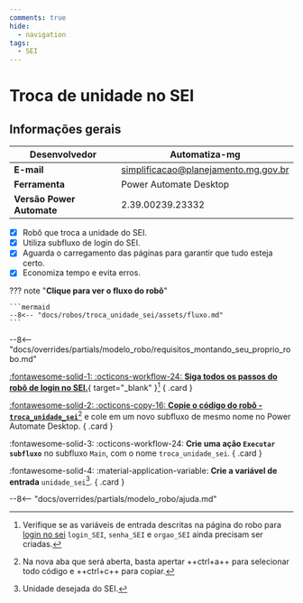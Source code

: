 ```yaml
---
comments: true
hide:
  - navigation
tags:
  - SEI
---
```


# Troca de unidade no SEI


## Informações gerais

| **Desenvolvedor**| Automatiza-mg  |
| ----------- | ------------------------------------ |
| **E-mail**       | simplificacao@planejamento.mg.gov.br|
| **Ferramenta**    | Power Automate Desktop |
| **Versão Power Automate**    | 2.39.00239.23332 |

- [x] Robô que troca a unidade do SEI.
- [x] Utiliza subfluxo de login do SEI.
- [x] Aguarda o carregamento das páginas para garantir que tudo esteja certo.
- [x] Economiza tempo e evita erros.

??? note "**Clique para ver o fluxo do robô**"

    ```mermaid
    --8<-- "docs/robos/troca_unidade_sei/assets/fluxo.md"
    ```

--8<-- "docs/overrides/partials/modelo_robo/requisitos_montando_seu_proprio_robo.md"

<div class="grid" markdown>

[:fontawesome-solid-1: :octicons-workflow-24: __Siga todos os passos do robô de login no SEI.__](../login_sei/#montando-o-seu-robo){ target="_blank" }[^1]
{ .card }

[:fontawesome-solid-2: :octicons-copy-16: __Copie o código do robô - `troca_unidade_sei`__](https://raw.githubusercontent.com/automatiza-mg/biblioteca-de-robos/main/robos/site/troca_unidade_sei.txt)[^2] e cole em um novo subfluxo de mesmo nome no Power Automate Desktop.
{ .card }

:fontawesome-solid-3: :octicons-workflow-24: __Crie uma ação `Executar subfluxo`__ no subfluxo `Main`, com o nome `troca_unidade_sei`.
{ .card }

:fontawesome-solid-4: :material-application-variable: __Crie a variável de entrada__ `unidade_sei`[^3].
{ .card }
</div>

--8<-- "docs/overrides/partials/modelo_robo/ajuda.md"

[^1]: Verifique se as variáveis de entrada descritas na página do robo para [login no sei](../login_sei/#montando-o-seu-robo) `login_SEI`, `senha_SEI` e `orgao_SEI` ainda precisam ser criadas.
[^2]: Na nova aba que será aberta, basta apertar ++ctrl+a++ para selecionar todo código e ++ctrl+c++ para copiar.
[^3]: Unidade desejada do SEI.


